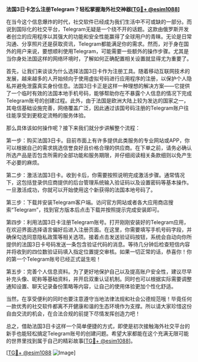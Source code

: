 **法国3日卡怎么注册Telegram？轻松掌握海外社交神器[[TG💪+ @esim1088](https://t.me/s/esim1088)]**

在当今这个信息爆炸的时代，社交软件已经成为我们生活中不可或缺的一部分。而说到国际化的社交平台，Telegram无疑是一个绕不开的话题。这款由俄罗斯开发者创立的应用程序以其强大的功能和安全性能赢得了全球用户的青睐。无论是日常沟通、分享照片还是获取资讯，Telegram都能满足你的需求。然而，对于身在国外的用户来说，要想顺利使用Telegram，可能需要一些额外的操作步骤。尤其是当你身处法国这样的网络环境时，了解如何正确配置相关设置就显得尤为重要了。

首先，让我们来谈谈为什么选择法国3日卡作为注册工具。随着移动互联网技术的发展，越来越多的人开始倾向于使用虚拟号码进行应用程序的注册，以保护个人隐私并避免泄露真实身份信息。法国3日卡正是这样一种理想的解决方案——它提供了一个临时有效的法国本地手机号码，能够帮助你在不暴露个人信息的情况下完成Telegram账号的创建过程。此外，由于法国是欧洲大陆上较为发达的国家之一，其电信基础设施完善，网络覆盖广泛，因此通过该国号码注册的Telegram账户往往能享受到更稳定流畅的服务体验。

那么具体该如何操作呢？接下来我们就分步讲解整个流程：

第一步：购买法国3日卡。目前市面上有许多提供此类服务的专业网站或APP，你可以根据自己的需求挑选信誉良好且价格合理的供应商。在下单之前，请务必确认所选产品是否包含所需的全部功能和服务期限，并仔细阅读相关条款细则以免产生不必要的麻烦。

第二步：激活法国3日卡。收到卡后，你需要按照说明完成激活步骤。通常情况下，这包括登录供应商提供的后台管理系统输入验证码以及设置密码等基本操作。一旦激活成功，你就可以开始使用这个新获得的法国本地号码了。

第三步：下载并安装Telegram客户端。访问官方网站或者各大应用商店搜索“Telegram”，找到官方版本后点击下载并按照提示完成安装即可。

第四步：利用法国3日卡注册Telegram账号。打开刚刚安装好的Telegram应用，在欢迎界面选择语言偏好后进入注册页面。在这里，你需要填写手机号码字段，并确保勾选同意隐私政策等相关选项。接着点击发送验证码按钮，系统会自动向你所提供的法国3日卡号码发送一条包含验证代码的消息。等待几分钟后检查短信内容并将收到的四位数验证码填入指定位置提交审核。如果一切正常的话，恭喜你！你的第一个Telegram账号已经正式诞生啦！

第五步：完善个人信息资料。为了更好地保护自己以及提高账户安全性，建议尽早补充头像、昵称等基础资料，并开启双重认证机制。同时也可以根据实际需要调整通知设置、聊天记录备份策略等内容，让自己的使用体验更加个性化舒适。

当然，在享受便利的同时也要注意遵守当地法律法规和社会公德规范哦！毕竟任何一款优秀的社交软件都离不开健康和谐的生态环境作为支撑。所以请大家珍惜这份自由交流的机会，在合法合规的前提下尽情发挥创造力吧！

总之，借助法国3日卡这样一个简单便捷的方式，即使是初次接触海外社交平台的新手也能轻松搞定Telegram账号的创建问题。希望大家都能在这个充满无限可能的世界里找到属于自己的精彩故事[[TG💪+ @esim1088](https://t.me/s/esim1088)]。

[[TG💪+ @esim1088](https://t.me/s/esim1088) ![Image](https://i.postimg.cc/4NQfJmqS/Snipaste-2025-05-13-00-14-12.png)]
